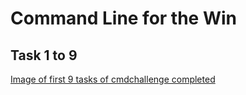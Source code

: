# Command Line for the Win

## Task 1 to 9
[Image of first 9 tasks of cmdchallenge completed]([./0-first_9_tasks.png](https://github.com/dannycod3r/alx-system_engineering-devops/blob/main/command_line_for_the_win/0-first_9_tasks.png)https://github.com/dannycod3r/alx-system_engineering-devops/blob/main/command_line_for_the_win/0-first_9_tasks.png)
